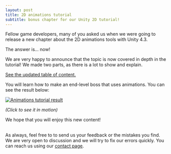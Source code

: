 ```yaml
---
layout: post
title: 2D animations tutorial
subtitle: bonus chapter for our Unity 2D tutorial!
---
```


Fellow game developers, many of you asked us when we were going to release a new chapter about the 2D animations tools with Unity 4.3.

The answer is... now!

We are very happy to announce that the topic is now covered in depth in the tutorial! We made two parts, as there is a lot to show and explain.

[See the updated table of content.](http://pixelnest.io/tutorials/2d-game-unity/table-of-contents/)

You will learn how to make an end-level boss that uses animations. You can see the result below:

[ ![Animations tutorial result](http://pixelnest.io/tutorials/2d-game-unity/animations-2/-img/boss_final.png)](http://pixelnest.io/tutorials/2d-game-unity/animations-2/-img/boss_final.gif)

_(Click to see it in motion)_

We hope that you will enjoy this new content!

<br />As always, feel free to to send us your feedback or the mistakes you find. We are very open to discussion and we will try to fix our errors quickly. You can reach us using our [contact page](http://pixelnest.io/contact).




